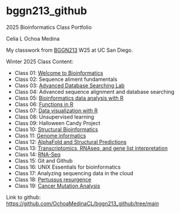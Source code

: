 # bggn213_github
 
2025 Bioinformatics Class Portfolio 

Celia L Ochoa Medina

My classwork from [BGGN213](https://bioboot.github.io/bggn213_W25/) W25 at UC San Diego.

Winter 2025 Class Content: 
- Class 01: [Welcome to Bioinformatics](https://github.com/OchoaMedinaCL/bggn213_github/blob/main/lab1_CLOM_v2.pdf)
- Class 02: Sequence aliment fundamentals
- Class 03: [Advanced Database Searching Lab](https://github.com/OchoaMedinaCL/bggn213_github/blob/main/lab3_CLOM.pdf)
- Class 04: Advanced sequence alignment and database searching
- Class 05: [Bioinformatics data analysis with R](https://github.com/OchoaMedinaCL/bggn213_github/blob/main/class5_CLOMqmd.qmd)
- Class 06: [Functions in R](https://github.com/OchoaMedinaCL/bggn213_github/blob/0e1b44e3902f000583eb8e47d5da3cce6f12d946/class-xx/lab6_class_CLOM_2.qmd)
- Class 07: [Data visualization with R](https://github.com/OchoaMedinaCL/bggn213_github/blob/main/Lab7_CLOM.qmd)
- Class 08: Unsupervised learning
- Class 09: Halloween Candy Project
- Class 10: [Structural Bioinformatics](https://github.com/OchoaMedinaCL/bggn213_github/blob/main/Class10_pt2_CLOM.qmd)
- Class 11: [Genome informatics](https://github.com/OchoaMedinaCL/bggn213_github/blob/main/CLOM_Q13_Q14.qmd)
- Class 12: [AlphaFold and Structural Predictions](https://github.com/OchoaMedinaCL/bggn213_github/blob/main/lab10_AF2.qmd)
- Class 13: [Transcriptomics, RNAseq, and gene list interpretation](https://github.com/OchoaMedinaCL/bggn213_github/blob/main/Class13_CLOMqmd.qmd)
- Class 14: [RNA-Seq](https://github.com/OchoaMedinaCL/bggn213_github/blob/main/lab14_CLOM.qmd)
- Class 15: Git and Github
- Class 16: UNIX Essentials for bioinformatics
- Class 17: Analyzing sequencing data in the cloud
- Class 18: [Pertussus resurgence](https://github.com/OchoaMedinaCL/bggn213_github/blob/main/Lab19_CLOM.qmd)
- Class 19: [Cancer Mutation Analysis](https://github.com/OchoaMedinaCL/bggn213_github/blob/main/Lab19_CLOM.qmd)

Link to github: https://github.com/OchoaMedinaCL/bggn213_github/tree/main


